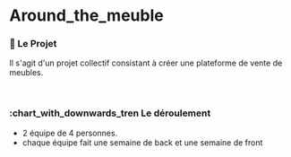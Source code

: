 # Around_the_meuble

### :page_with_curl: Le Projet

Il s'agit d'un projet collectif consistant à créer une plateforme de vente de meubles.

<br/>

### :chart_with_downwards_tren Le déroulement

- 2 équipe de 4 personnes.
- chaque équipe fait une semaine de back et une semaine de front
